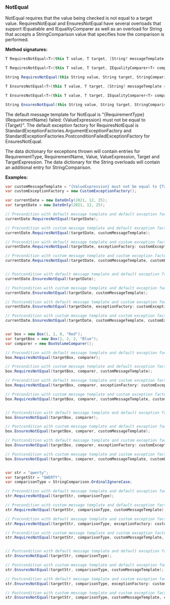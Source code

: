 ### NotEqual

NotEqual requires that the value being checked is not equal to a target value. 
RequiresNotEqual and EnsuresNotEqual have several overloads that support IEquatable<T> 
and IEqualtiyComparer<T> as well as an overload for String that accepts a 
StringComparison value that specifies how the comparison is performed.

**Method signatures:**
```C#
T RequiresNotEqual<T>(this T value, T target, [String? messageTemplate = null], [IExceptionFactory? exceptionFactory = null], [String? valueExpression = null], [String? targetExpression = null]) where T : IEquatable<T>

T RequiresNotEqual<T>(this T value, T target, IEqualityComparer<T> comparer, [String? messageTemplate = null], [IExceptionFactory? exceptionFactory = null], [String? valueExpression = null], [String? targetExpression = null])

String RequiresNotEqual(this String value, String target, StringComparison comparisonType, [String? messageTemplate = null], [IExceptionFactory? exceptionFactory = null], [String? valueExpression = null], [String? targetExpression = null])

T EnsuresNotEqual<T>(this T value, T target, [String? messageTemplate = null], [IExceptionFactory? exceptionFactory = null], [String? valueExpression = null], [String? targetExpression = null]) where T : IEquatable<T>

T EnsuresNotEqual<T>(this T value, T target, IEqualityComparer<T> comparer, [String? messageTemplate = null], [IExceptionFactory? exceptionFactory = null], [String? valueExpression = null], [String? targetExpression = null])

String EnsuresNotEqual(this String value, String target, StringComparison comparisonType, [String? messageTemplate = null], [IExceptionFactory? exceptionFactory = null], [String? valueExpression = null], [String? targetExpression = null])
```

The default message template for NotEqual is "{RequirementType} {RequirementName} failed: {ValueExpression} must not be equal to {Target}".
The default exception factory for RequiresNotEqual is StandardExceptionFactories.ArgumentExceptionFactory
and StandardExceptionFactories.PostconditionFailedExceptionFactory for 
EnsuresNotEqual.

The data dictionary for exceptions thrown will contain entries for RequirementType,
RequirementName, Value, ValueExpression, Target and TargetExpression. The data
dictionary for the String overloads will contain an additional entry for 
StringComparison.

**Examples:**
```C#
var customMessageTemplate = "{ValueExpression} must not be equal to {Target}";
var customExceptionFactory = new CustomExceptionFactory();

var currentDate = new DateOnly(2021, 12, 25);
var targetDate = new DateOnly(2021, 12, 25);

// Precondition with default message template and default exception factory.
currentDate.RequiresNotEqual(targetDate);

// Precondition with custom message template and default exception factory.
currentDate.RequiresNotEqual(targetDate, customMessageTemplate);

// Precondition with default message template and custom exception factory.
currentDate.RequiresNotEqual(targetDate, exceptionFactory: customExceptionFactory);

// Precondition with custom message template and custom exception factory.
currentDate.RequiresNotEqual(targetDate, customMessageTemplate, customExceptionFactory);


// Postcondition with default message template and default exception factory.
currentDate.EnsuresNotEqual(targetDate);

// Postcondition with custom message template and default exception factory.
currentDate.EnsuresNotEqual(targetDate, customMessageTemplate);

// Postcondition with default message template and custom exception factory.
currentDate.EnsuresNotEqual(targetDate, exceptionFactory: customExceptionFactory);

// Postcondition with custom message template and custom exception factory.
currentDate.EnsuresNotEqual(targetDate, customMessageTemplate, customExceptionFactory);


var box = new Box(1, 1, 8, "Red");
var targetBox = new Box(2, 2, 2, "Blue");
var comparer = new BoxVolumeComparer();

// Precondition with default message template and default exception factory.
box.RequiresNotEqual(targetBox, comparer);

// Precondition with custom message template and default exception factory.
box.RequiresNotEqual(targetBox, comparer, customMessageTemplate);

// Precondition with default message template and custom exception factory.
box.RequiresNotEqual(targetBox, comparer, exceptionFactory: customExceptionFactory);

// Precondition with custom message template and custom exception factory.
box.RequiresNotEqual(targetBox, comparer, customMessageTemplate, customExceptionFactory);


// Postcondition with default message template and default exception factory.
box.EnsuresNotEqual(targetBox, comparer);

// Postcondition with custom message template and default exception factory.
box.EnsuresNotEqual(targetBox, comparer, customMessageTemplate);

// Postcondition with default message template and custom exception factory.
box.EnsuresNotEqual(targetBox, comparer, exceptionFactory: customExceptionFactory);

// Postcondition with custom message template and custom exception factory.
box.EnsuresNotEqual(targetBox, comparer, customMessageTemplate, customExceptionFactory);


var str = "qwerty";
var targetStr = "QWERTY";
var comparisonType = StringComparison.OrdinalIgnoreCase;

// Precondition with default message template and default exception factory.
str.RequiresNotEqual(targetStr, comparisonType);

// Precondition with custom message template and default exception factory.
str.RequiresNotEqual(targetStr, comparisonType, customMessageTemplate);

// Precondition with default message template and custom exception factory.
str.RequiresNotEqual(targetStr, comparisonType, exceptionFactory: customExceptionFactory);

// Precondition with custom message template and custom exception factory.
str.RequiresNotEqual(targetStr, comparisonType, customMessageTemplate, customExceptionFactory);


// Postcondition with default message template and default exception factory.
str.EnsuresNotEqual(targetStr, comparisonType);

// Postcondition with custom message template and default exception factory.
str.EnsuresNotEqual(targetStr, comparisonType, customMessageTemplate);

// Postcondition with default message template and custom exception factory.
str.EnsuresNotEqual(targetStr, comparisonType, exceptionFactory: customExceptionFactory);

// Postcondition with custom message template and custom exception factory.
str.EnsuresNotEqual(targetStr, comparisonType, customMessageTemplate, customExceptionFactory);
```

